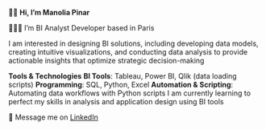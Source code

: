 👋🏼 **Hi, I’m Manolia Pinar**

👩🏻‍💻 I’m BI Analyst Developer based in Paris

I am interested in designing BI solutions, including developing data models, creating intuitive visualizations, and conducting data analysis to provide actionable insights that optimize strategic decision-making

**Tools & Technologies**
**BI Tools**: Tableau, Power BI, Qlik (data loading scripts)
**Programming**: SQL, Python, Excel
**Automation & Scripting**: Automating data workflows with Python scripts
I am currently learning to perfect my skills in analysis and application design using BI tools

📨 Message me on [LinkedIn](https://www.linkedin.com/in/manolia-pinar/)

<!---
manoliapinar/manoliapinar is a ✨ special ✨ repository because its `README.md` (this file) appears on your GitHub profile.
You can click the Preview link to take a look at your changes.
--->
